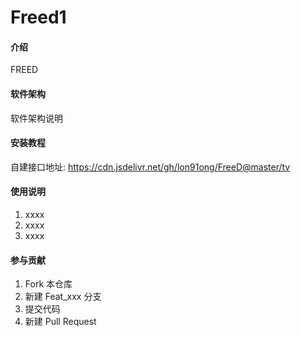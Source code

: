 # Freed1

#### 介绍
FREED

#### 软件架构
软件架构说明


#### 安装教程

自建接口地址:
https://cdn.jsdelivr.net/gh/lon91ong/FreeD@master/tv

#### 使用说明

1.  xxxx
2.  xxxx
3.  xxxx

#### 参与贡献

1.  Fork 本仓库
2.  新建 Feat_xxx 分支
3.  提交代码
4.  新建 Pull Request


